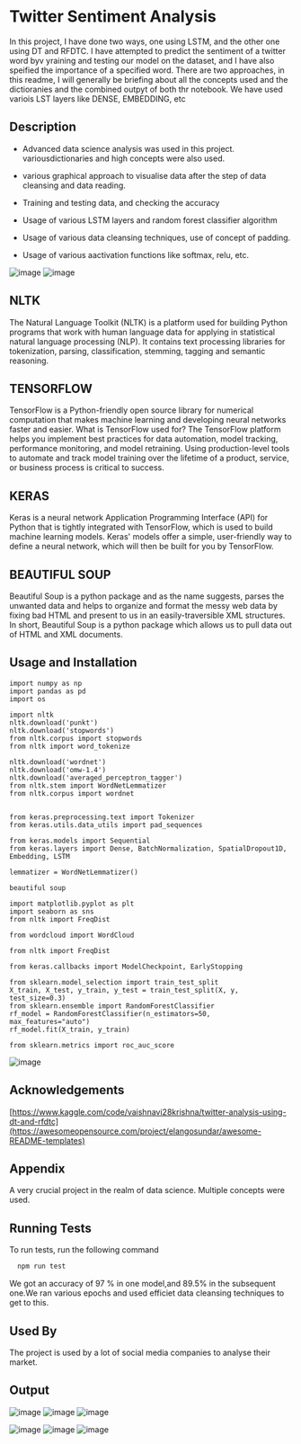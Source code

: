 
# Twitter Sentiment Analysis

In this project, I have done two ways, one using LSTM, and the other one using DT and RFDTC. I have attempted to predict the sentiment of a twitter word byv yraining and testing our model on the dataset, and I have also speified the importance of a specified word. There are two approaches, in this readme, I will generally be briefing about all the concepts used and the dictioranies and the combined outpyt of both thr notebook.
We have used variois LST layers like DENSE, EMBEDDING, etc
## Description

- Advanced data science analysis was used in this project. variousdictionaries and high concepts were also used.

- various graphical approach to visualise data after the step of data cleansing and data reading.
- Training and testing data, and checking the accuracy
- Usage of various LSTM layers and random forest classifier algorithm
- Usage of various data cleansing techniques, use of concept of padding.
- Usage of various aactivation functions like softmax, relu, etc.


![image](https://user-images.githubusercontent.com/92213377/215080648-107af007-905d-4d45-9a56-2a3a30f54709.png)
![image](https://user-images.githubusercontent.com/92213377/215080724-75967e06-0241-4955-a85e-a2f795821eb3.png)






## NLTK
The Natural Language Toolkit (NLTK) is a platform used for building Python programs that work with human language data for applying in statistical natural language processing (NLP). It contains text processing libraries for tokenization, parsing, classification, stemming, tagging and semantic reasoning.

## TENSORFLOW
TensorFlow is a Python-friendly open source library for numerical computation that makes machine learning and developing neural networks faster and easier.
What is TensorFlow used for?
The TensorFlow platform helps you implement best practices for data automation, model tracking, performance monitoring, and model retraining. Using production-level tools to automate and track model training over the lifetime of a product, service, or business process is critical to success.

## KERAS
Keras is a neural network Application Programming Interface (API) for Python that is tightly integrated with TensorFlow, which is used to build machine learning models. Keras' models offer a simple, user-friendly way to define a neural network, which will then be built for you by TensorFlow.

## BEAUTIFUL SOUP
Beautiful Soup is a python package and as the name suggests, parses the unwanted data and helps to organize and format the messy web data by fixing bad HTML and present to us in an easily-traversible XML structures. In short, Beautiful Soup is a python package which allows us to pull data out of HTML and XML documents.







## Usage and Installation

```import numpy as np
import numpy as np 
import pandas as pd 
import os

import nltk
nltk.download('punkt')
nltk.download('stopwords')
from nltk.corpus import stopwords
from nltk import word_tokenize

nltk.download('wordnet')
nltk.download('omw-1.4')
nltk.download('averaged_perceptron_tagger')
from nltk.stem import WordNetLemmatizer
from nltk.corpus import wordnet


from keras.preprocessing.text import Tokenizer
from keras.utils.data_utils import pad_sequences

from keras.models import Sequential
from keras.layers import Dense, BatchNormalization, SpatialDropout1D, Embedding, LSTM

lemmatizer = WordNetLemmatizer()

beautiful soup

import matplotlib.pyplot as plt
import seaborn as sns
from nltk import FreqDist

from wordcloud import WordCloud

from nltk import FreqDist

from keras.callbacks import ModelCheckpoint, EarlyStopping

from sklearn.model_selection import train_test_split
X_train, X_test, y_train, y_test = train_test_split(X, y, test_size=0.3)
from sklearn.ensemble import RandomForestClassifier
rf_model = RandomForestClassifier(n_estimators=50, max_features="auto")
rf_model.fit(X_train, y_train)

from sklearn.metrics import roc_auc_score
```

![image](https://user-images.githubusercontent.com/92213377/215081384-ca06223e-ec89-4866-a029-7047a652790a.png)

## Acknowledgements

  [https://www.kaggle.com/code/vaishnavi28krishna/twitter-analysis-using-dt-and-rfdtc](https://awesomeopensource.com/project/elangosundar/awesome-README-templates)



## Appendix

A very crucial project in the realm of data science. Multiple concepts were used.


## Running Tests

To run tests, run the following command

```bash
  npm run test
```

We got an accuracy of 97 % in one model,and 89.5% in the subsequent one.We ran various epochs and used efficiet data cleansing techniques to get to this.

## Used By

The project is used by a lot of social media companies to analyse their market.



## Output

![image](https://user-images.githubusercontent.com/92213377/215080848-3f1daf05-4479-4f09-9b2d-f02c53dd0ff6.png)
![image](https://user-images.githubusercontent.com/92213377/215081130-50ac6984-176b-495a-bede-498bc50e302e.png)
![image](https://user-images.githubusercontent.com/92213377/215080955-86f19991-70ca-4b29-8260-057f8682e78d.png)


![image](https://user-images.githubusercontent.com/92213377/215081240-5b843c6b-8cde-45cb-9e45-c3980c127a2c.png)
![image](https://user-images.githubusercontent.com/92213377/215081291-90480ef2-280d-4b00-9380-95efb8b70754.png)
![image](https://user-images.githubusercontent.com/92213377/215081444-4919f6d0-ab05-40b8-bcc3-934d8ac83956.png)





